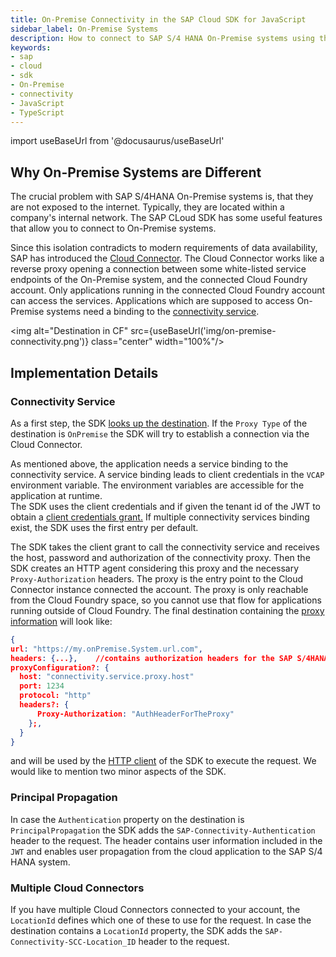 ```yaml
---
title: On-Premise Connectivity in the SAP Cloud SDK for JavaScript
sidebar_label: On-Premise Systems
description: How to connect to SAP S/4 HANA On-Premise systems using the SAP Cloud SDK
keywords:
- sap
- cloud
- sdk
- On-Premise
- connectivity
- JavaScript
- TypeScript
---
```


import useBaseUrl from '@docusaurus/useBaseUrl'

## Why On-Premise Systems are Different ##

The crucial problem with SAP S/4HANA On-Premise systems is, that they are not exposed to the internet.
Typically, they are located within a company's internal network.
The SAP CLoud SDK has some useful features that allow you to connect to On-Premise systems.

Since this isolation contradicts to modern requirements of data availability, SAP has introduced the [Cloud Connector](https://help.sap.com/viewer/cca91383641e40ffbe03bdc78f00f681/Cloud/en-US/e6c7616abb5710148cfcf3e75d96d596.html?q=cloud%20connector).
The Cloud Connector works like a reverse proxy opening a connection between some white-listed service endpoints of the On-Premise system, and the connected Cloud Foundry account.
Only applications running in the connected Cloud Foundry account can access the services. 
Applications which are supposed to access On-Premise systems need a binding to the [connectivity service](https://www.cloudfoundry.org/the-foundry/sap-cloud-platform-service-connectivity/).

<img alt="Destination in CF" src={useBaseUrl('img/on-premise-connectivity.png')} class="center" width="100%"/>

## Implementation Details ##

### Connectivity Service ###

As a first step, the SDK [looks up the destination](./destination.md).
If the `Proxy Type` of the destination is `OnPremise` the SDK will try to establish a connection via the Cloud Connector.

As mentioned above, the application needs a service binding to the connectivity service.
A service binding leads to client credentials in the  `VCAP` environment variable.
The environment variables are accessible for the application at runtime.  
The SDK uses the client credentials and if given the tenant id of the JWT to obtain a [client credentials grant.](https://help.sap.com/viewer/8d8be6a74e4e49589a546c02ee193741/latest/en-US/f1eff1dd7907469491989b3a36e6a7c6.html)
If multiple connectivity services binding exist, the SDK uses the first entry per default.

The SDK takes the client grant to call the connectivity service and receives the host, password and authorization of the connectivity proxy.
Then the SDK creates an HTTP agent considering this proxy and the necessary `Proxy-Authorization` headers.
The proxy is the entry point to the Cloud Connector instance connected the account.
The proxy is only reachable from the Cloud Foundry space, so you cannot use that flow for applications running outside of Cloud Foundry. 
The final destination containing the [proxy information](./proxy.md) will look like:

```JSON
{
url: "https://my.onPremise.System.url.com",
headers: {...},    //contains authorization headers for the SAP S/4HANA system 
proxyConfiguration?: {
  host: "connectivity.service.proxy.host"
  port: 1234
  protocol: "http"
  headers?: {
      Proxy-Authorization: "AuthHeaderForTheProxy" 
    };,
  }
}
```
and will be used by the [HTTP client](../odata/generic-http-client.md) of the SDK to execute the request.
We would like to mention two minor aspects of the SDK.

### Principal Propagation ### 

In case the `Authentication` property on the destination is `PrincipalPropagation` the SDK adds the `SAP-Connectivity-Authentication` header to the request.
The header contains user information included in the `JWT` and enables user propagation from the cloud application to the SAP S/4 HANA system.

### Multiple Cloud Connectors ### 

If you have multiple Cloud Connectors connected to your account, the `LocationId` defines which one of these to use for the request.
In case the destination contains a  `LocationId` property, the SDK adds the `SAP-Connectivity-SCC-Location_ID` header to the request.

